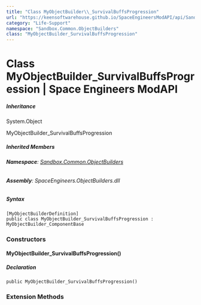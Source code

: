```yaml
---
title: "Class MyObjectBuilder\\_SurvivalBuffsProgression"
url: "https://keensoftwarehouse.github.io/SpaceEngineersModAPI/api/Sandbox.Common.ObjectBuilders.MyObjectBuilder_SurvivalBuffsProgression.html"
category: "Life-Support"
namespace: "Sandbox.Common.ObjectBuilders"
class: "MyObjectBuilder_SurvivalBuffsProgression"
---
```


# Class MyObjectBuilder\_SurvivalBuffsProgression | Space Engineers ModAPI

##### Inheritance

System.Object

MyObjectBuilder\_SurvivalBuffsProgression

##### Inherited Members

###### **Namespace**: [Sandbox.Common.ObjectBuilders](https://keensoftwarehouse.github.io/SpaceEngineersModAPI/api/Sandbox.Common.ObjectBuilders.html)

###### **Assembly**: SpaceEngineers.ObjectBuilders.dll

##### Syntax

```
[MyObjectBuilderDefinition]
public class MyObjectBuilder_SurvivalBuffsProgression : MyObjectBuilder_ComponentBase
```

### Constructors

#### MyObjectBuilder\_SurvivalBuffsProgression()

##### Declaration

```
public MyObjectBuilder_SurvivalBuffsProgression()
```

### Extension Methods